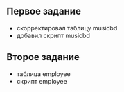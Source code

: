    ## Первое задание
   - скорректировал таблицу musicbd
   - добавил скрипт musicbd

   ## Второе задание
   - таблица employee
   - скрипт employee
